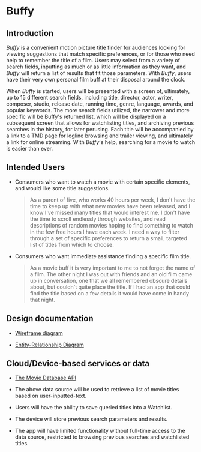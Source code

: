 # Buffy

## Introduction

_Buffy_ is a convenient motion picture title finder 
for audiences looking for viewing suggestions that 
match specific preferences, or for those who need help 
to remember the title of a film.  Users may select from a 
variety of search fields, inputting as much or as little 
information as they want, and _Buffy_ will return a list
of results that fit those parameters.  With _Buffy_, users 
have their very own personal film buff at their disposal
around the clock.

When _Buffy_ is started, users will be presented with a
screen of, ultimately, up to 15 different search fields, including
title, director, actor, writer, composer, studio, release
date, running time, genre, language, awards, and popular
keywords.  The more search fields utilized, the narrower
and more specific will be Buffy's returned list, which will
be displayed on a subsequent screen that allows for watchlisting titles, 
and archiving previous searches in the history, for later
perusing.  Each title will be accompanied by a link to 
a TMD page for logline browsing and trailer viewing, and ultimately
a link for online streaming.  With _Buffy_'s help, 
searching for a movie to watch is easier than ever.

## Intended Users

* Consumers who want to watch a movie with certain specific elements, and would like some title suggestions.

    > As a parent of five, who works 40 hours per week, I don't have the time to keep up with what new movies have been released, and I know I've missed many titles that would interest me.  I don't have the time to scroll endlessly through websites, and read descriptions of random movies hoping to find something to watch in the few free hours I have each week.  I need a way to filter through a set of specific preferences to return a small, targeted list of titles from which to choose.
	
* Consumers who want immediate assistance finding a specific film title.
	
	> As a movie buff it is very important to me to not forget the name of a film.  The other night I was out with friends and an old film came up in conversation, one that we all remembered obscure details about, but couldn't quite place the title.  If I had an app that could find the title based on a few details it would have come in handy that night.



## Design documentation

* [Wireframe diagram](wireframe.md)

* [Entity-Relationship Diagram](erd.md)


## Cloud/Device-based services or data

* [The Movie Database API](https://developers.themoviedb.org/3/getting-started/introduction)

* The above data source will be used to retrieve a list of movie titles based on user-inputted-text.

* Users will have the ability to save queried titles into a Watchlist.

* The device will store previous search parameters and results.

* The app will have limited functionality without full-time access to the data source, restricted to browsing previous searches and watchlisted titles.
